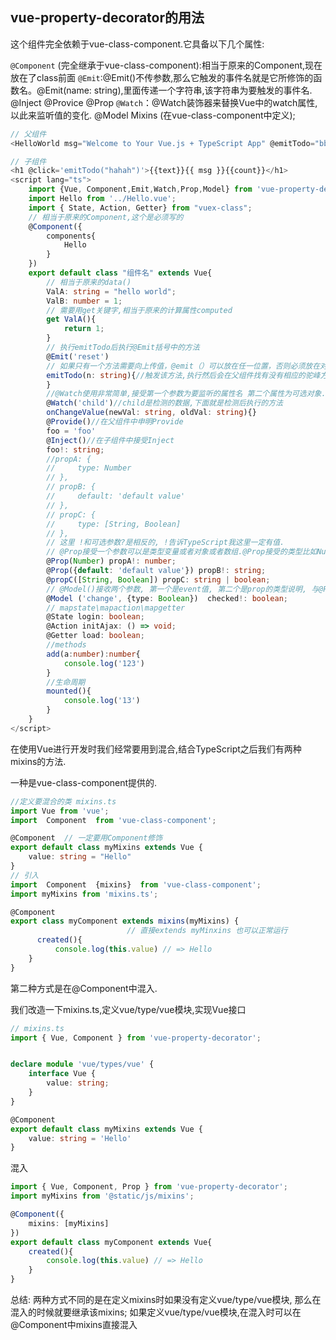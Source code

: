 ## vue-property-decorator的用法
这个组件完全依赖于vue-class-component.它具备以下几个属性:

`@Component` (完全继承于vue-class-component):相当于原来的Component,现在放在了class前面
`@Emit`:@Emit()不传参数,那么它触发的事件名就是它所修饰的函数名。@Emit(name: string),里面传递一个字符串,该字符串为要触发的事件名.
@Inject
@Provice
@Prop
`@Watch`：@Watch装饰器来替换Vue中的watch属性,以此来监听值的变化.
@Model
Mixins (在vue-class-component中定义);
```ts
// 父组件
<HelloWorld msg="Welcome to Your Vue.js + TypeScript App" @emitTodo="bb"/>

// 子组件
<h1 @click='emitTodo("hahah")'>{{text}}{{ msg }}{{count}}</h1>
<script lang="ts">
    import {Vue, Component,Emit,Watch,Prop,Model} from 'vue-property-decorator';
    import Hello from '../Hello.vue';
    import { State, Action, Getter} from "vuex-class";
    // 相当于原来的Component,这个是必须写的
    @Component({
        components{
            Hello
        }
    })
    export default class "组件名" extends Vue{
        // 相当于原来的data()
        ValA: string = "hello world";
        ValB: number = 1;
        // 需要用get关键字,相当于原来的计算属性computed
        get ValA(){
            return 1;
        }
        // 执行emitTodo后执行@Emit括号中的方法
        @Emit('reset')
        // 如果只有一个方法需要向上传值，@emit（）可以放在任一位置，否则必须放在对应的方法上面
        emitTodo(n: string){//触发该方法,执行然后会在父组件找有没有相应的驼峰方法，如果想要传递值给父组件，就写一个形参
        }
        //@Watch使用非常简单,接受第一个参数为要监听的属性名 第二个属性为可选对象.@Watch所装饰的函数即监听到属性变化之后的操作.
        @Watch('child')//child是检测的数据,下面就是检测后执行的方法
        onChangeValue(newVal: string, oldVal: string){}
        @Provide()//在父组件中申明Provide
        foo = 'foo'
        @Inject()//在子组件中接受Inject
        foo!: string;
        //propA: {
        //     type: Number
        // },
        // propB: {
        //     default: 'default value'
        // },
        // propC: {
        //     type: [String, Boolean]
        // },
        // 这里 !和可选参数?是相反的, !告诉TypeScript我这里一定有值.
        // @Prop接受一个参数可以是类型变量或者对象或者数组.@Prop接受的类型比如Number是JavaScript的类型,之后定义的属性类型则是TypeScript的类型.
        @Prop(Number) propA!: number;
        @Prop({default: 'default value'}) propB!: string;
        @propC([String, Boolean]) propC: string | boolean;
        // @Model()接收两个参数, 第一个是event值, 第二个是prop的类型说明, 与@Prop类似, 这里的类型要用JS的. 后面在接着是prop和在TS下的类型说明.
        @Model ('change', {type: Boolean})  checked!: boolean;
        // mapstate\mapaction\mapgetter
        @State login: boolean;
        @Action initAjax: () => void;
        @Getter load: boolean;
        //methods
        add(a:number):number{
            console.log('123')
        }
        //生命周期
        mounted(){
            console.log('13')
        }
    }
</script>
```

在使用Vue进行开发时我们经常要用到混合,结合TypeScript之后我们有两种mixins的方法.

一种是vue-class-component提供的.
```ts
//定义要混合的类 mixins.ts
import Vue from 'vue';
import  Component  from 'vue-class-component';

@Component  // 一定要用Component修饰
export default class myMixins extends Vue {
    value: string = "Hello"
}
// 引入
import  Component  {mixins}  from 'vue-class-component';
import myMixins from 'mixins.ts';

@Component
export class myComponent extends mixins(myMixins) {
                          // 直接extends myMinxins 也可以正常运行
      created(){
          console.log(this.value) // => Hello
    }
}
```
第二种方式是在@Component中混入.

我们改造一下mixins.ts,定义vue/type/vue模块,实现Vue接口
```ts
// mixins.ts
import { Vue, Component } from 'vue-property-decorator';


declare module 'vue/types/vue' {
    interface Vue {
        value: string;
    }
}

@Component
export default class myMixins extends Vue {
    value: string = 'Hello'
}
```
混入
```ts
import { Vue, Component, Prop } from 'vue-property-decorator';
import myMixins from '@static/js/mixins';

@Component({
    mixins: [myMixins]
})
export default class myComponent extends Vue{
    created(){
        console.log(this.value) // => Hello
    }
}
```
总结: 两种方式不同的是在定义mixins时如果没有定义vue/type/vue模块, 那么在混入的时候就要继承该mixins; 如果定义vue/type/vue模块,在混入时可以在@Component中mixins直接混入